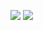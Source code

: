![](https://github.com/xdrkush/tuto-reactjs/blob/main/images/header.png)
![](https://github.com/xdrkush/tuto-reactjs/blob/main/images/pageid.png)